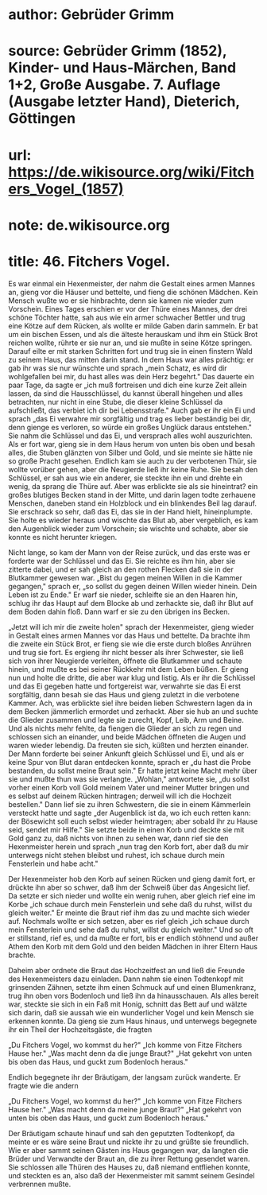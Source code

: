 # author: Gebrüder Grimm
# source: Gebrüder Grimm (1852), Kinder- und Haus-Märchen, Band 1+2, Große Ausgabe. 7. Auflage (Ausgabe letzter Hand), Dieterich, Göttingen
# url: https://de.wikisource.org/wiki/Fitchers_Vogel_(1857)
# note: de.wikisource.org
# title: 46. Fitchers Vogel.

Es war einmal ein Hexenmeister, der nahm die Gestalt eines armen Mannes an, gieng vor die Häuser und bettelte, und fieng die schönen Mädchen. Kein Mensch wußte wo er sie hinbrachte, denn sie kamen nie wieder zum Vorschein. Eines Tages erschien er vor der Thüre eines Mannes, der drei schöne Töchter hatte, sah aus wie ein armer schwacher Bettler und trug eine Kötze auf dem Rücken, als wollte er milde Gaben darin sammeln. Er bat um ein bischen Essen, und als die älteste herauskam und ihm ein Stück Brot reichen wollte, rührte er sie nur an, und sie mußte in seine Kötze springen. Darauf eilte er mit starken Schritten fort und trug sie in einen finstern Wald zu seinem Haus, das mitten darin stand. In dem Haus war alles prächtig: er gab ihr was sie nur wünschte und sprach „mein Schatz, es wird dir wohlgefallen bei mir, du hast alles was dein Herz begehrt." Das dauerte ein paar Tage, da sagte er „ich muß fortreisen und dich eine kurze Zeit allein lassen, da sind die Hausschlüssel, du kannst überall hingehen und alles betrachten, nur nicht in eine Stube, die dieser kleine Schlüssel da aufschließt, das verbiet ich dir bei Lebensstrafe." Auch gab er ihr ein Ei und sprach „das Ei verwahre mir sorgfältig und trag es lieber beständig bei dir, denn gienge es verloren, so würde ein großes Unglück daraus entstehen." Sie nahm die Schlüssel und das Ei, und versprach alles wohl auszurichten. Als er fort war, gieng sie in dem Haus herum von unten bis oben und besah alles, die Stuben glänzten von Silber  und Gold, und sie meinte sie hätte nie so große Pracht gesehen. Endlich kam sie auch zu der verbotenen Thür, sie wollte vorüber gehen, aber die Neugierde ließ ihr keine Ruhe. Sie besah den Schlüssel, er sah aus wie ein anderer, sie steckte ihn ein und drehte ein wenig, da sprang die Thüre auf. Aber was erblickte sie als sie hineintrat? ein großes blutiges Becken stand in der Mitte, und darin lagen todte zerhauene Menschen, daneben stand ein Holzblock und ein blinkendes Beil lag darauf. Sie erschrack so sehr, daß das Ei, das sie in der Hand hielt, hineinplumpte. Sie holte es wieder heraus und wischte das Blut ab, aber vergeblich, es kam den Augenblick wieder zum Vorschein; sie wischte und schabte, aber sie konnte es nicht herunter kriegen. 

Nicht lange, so kam der Mann von der Reise zurück, und das erste was er forderte war der Schlüssel und das Ei. Sie reichte es ihm hin, aber sie zitterte dabei, und er sah gleich an den rothen Flecken daß sie in der Blutkammer gewesen war. „Bist du gegen meinen Willen in die Kammer gegangen," sprach er, „so sollst du gegen deinen Willen wieder hinein. Dein Leben ist zu Ende." Er warf sie nieder, schleifte sie an den Haaren hin, schlug ihr das Haupt auf dem Blocke ab und zerhackte sie, daß ihr Blut auf dem Boden dahin floß. Dann warf er sie zu den übrigen ins Becken. 

„Jetzt will ich mir die zweite holen" sprach der Hexenmeister, gieng wieder in Gestalt eines armen Mannes vor das Haus und bettelte. Da brachte ihm die zweite ein Stück Brot, er fieng sie wie die erste durch bloßes Anrühren und trug sie fort. Es ergieng ihr nicht besser als ihrer Schwester, sie ließ sich von ihrer Neugierde verleiten, öffnete die Blutkammer und schaute hinein, und mußte es bei seiner Rückkehr mit dem Leben büßen. Er gieng nun und holte die dritte, die aber war klug und listig. Als er ihr die Schlüssel und das Ei gegeben hatte und fortgereist war,  verwahrte sie das Ei erst sorgfältig, dann besah sie das Haus und gieng zuletzt in die verbotene Kammer. Ach, was erblickte sie! ihre beiden lieben Schwestern lagen da in dem Becken jämmerlich ermordet und zerhackt. Aber sie hub an und suchte die Glieder zusammen und legte sie zurecht, Kopf, Leib, Arm und Beine. Und als nichts mehr fehlte, da fiengen die Glieder an sich zu regen und schlossen sich an einander, und beide Mädchen öffneten die Augen und waren wieder lebendig. Da freuten sie sich, küßten und herzten einander. Der Mann forderte bei seiner Ankunft gleich Schlüssel und Ei, und als er keine Spur von Blut daran entdecken konnte, sprach er „du hast die Probe bestanden, du sollst meine Braut sein." Er hatte jetzt keine Macht mehr über sie und mußte thun was sie verlangte. „Wohlan," antwortete sie, „du sollst vorher einen Korb voll Gold meinem Vater und meiner Mutter bringen und es selbst auf deinem Rücken hintragen; derweil will ich die Hochzeit bestellen." Dann lief sie zu ihren Schwestern, die sie in einem Kämmerlein versteckt hatte und sagte „der Augenblick ist da, wo ich euch retten kann: der Bösewicht soll euch selbst wieder heimtragen; aber sobald ihr zu Hause seid, sendet mir Hilfe." Sie setzte beide in einen Korb und deckte sie mit Gold ganz zu, daß nichts von ihnen zu sehen war, dann rief sie den Hexenmeister herein und sprach „nun trag den Korb fort, aber daß du mir unterwegs nicht stehen bleibst und ruhest, ich schaue durch mein Fensterlein und habe acht." 

Der Hexenmeister hob den Korb auf seinen Rücken und gieng damit fort, er drückte ihn aber so schwer, daß ihm der Schweiß über das Angesicht lief. Da setzte er sich nieder und wollte ein wenig ruhen, aber gleich rief eine im Korbe „ich schaue durch mein Fensterlein und sehe daß du ruhst, willst du gleich weiter." Er meinte die Braut rief ihm das zu und machte sich wieder auf. Nochmals wollte er sich setzen, aber es rief gleich „ich schaue durch mein Fensterlein und sehe daß du ruhst, willst du gleich weiter."  Und so oft er stillstand, rief es, und da mußte er fort, bis er endlich stöhnend und außer Athem den Korb mit dem Gold und den beiden Mädchen in ihrer Eltern Haus brachte. 

Daheim aber ordnete die Braut das Hochzeitfest an und ließ die Freunde des Hexenmeisters dazu einladen. Dann nahm sie einen Todtenkopf mit grinsenden Zähnen, setzte ihm einen Schmuck auf und einen Blumenkranz, trug ihn oben vors Bodenloch und ließ ihn da hinausschauen. Als alles bereit war, steckte sie sich in ein Faß mit Honig, schnitt das Bett auf und wälzte sich darin, daß sie aussah wie ein wunderlicher Vogel und kein Mensch sie erkennen konnte. Da gieng sie zum Haus hinaus, und unterwegs begegnete ihr ein Theil der Hochzeitsgäste, die fragten 

„Du Fitchers Vogel, wo kommst du her?" „Ich komme von Fitze Fitchers Hause her." „Was macht denn da die junge Braut?" „Hat gekehrt von unten bis oben das Haus, und guckt zum Bodenloch heraus." 

Endlich begegnete ihr der Bräutigam, der langsam zurück wanderte. Er fragte wie die andern 

„Du Fitchers Vogel, wo kommst du her?" „Ich komme von Fitze Fitchers Hause her." „Was macht denn da meine junge Braut?" „Hat gekehrt von unten bis oben das Haus, und guckt zum Bodenloch heraus." 

Der Bräutigam schaute hinauf und sah den geputzten Todtenkopf, da meinte er es wäre seine Braut und nickte ihr zu und grüßte sie freundlich. Wie er aber sammt seinen Gästen ins Haus gegangen war, da langten die Brüder und Verwandte der Braut an, die zu ihrer Rettung gesendet waren. Sie schlossen alle Thüren des Hauses zu, daß niemand entfliehen konnte, und steckten es an, also daß der Hexenmeister mit sammt seinem Gesindel verbrennen mußte. 

